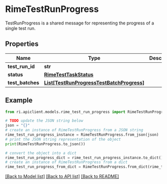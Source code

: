 # RimeTestRunProgress

TestRunProgress is a shared message for representing the progress of a single test run.

## Properties

Name | Type | Description | Notes
------------ | ------------- | ------------- | -------------
**test_run_id** | **str** |  | [optional] 
**status** | [**RimeTestTaskStatus**](RimeTestTaskStatus.md) |  | [optional] 
**test_batches** | [**List[TestRunProgressTestBatchProgress]**](TestRunProgressTestBatchProgress.md) |  | [optional] 

## Example

```python
from ri.apiclient.models.rime_test_run_progress import RimeTestRunProgress

# TODO update the JSON string below
json = "{}"
# create an instance of RimeTestRunProgress from a JSON string
rime_test_run_progress_instance = RimeTestRunProgress.from_json(json)
# print the JSON string representation of the object
print(RimeTestRunProgress.to_json())

# convert the object into a dict
rime_test_run_progress_dict = rime_test_run_progress_instance.to_dict()
# create an instance of RimeTestRunProgress from a dict
rime_test_run_progress_from_dict = RimeTestRunProgress.from_dict(rime_test_run_progress_dict)
```
[[Back to Model list]](../README.md#documentation-for-models) [[Back to API list]](../README.md#documentation-for-api-endpoints) [[Back to README]](../README.md)

